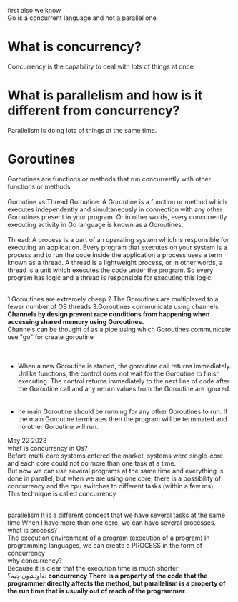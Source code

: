 first also we know<br>
Go is a concurrent language and not a parallel one
# What is concurrency?
Concurrency is the capability to deal with lots of things at once
# What is parallelism and how is it different from concurrency?

Parallelism is doing lots of things at the same time.
# Goroutines
Goroutines are functions or methods that run concurrently with other functions or methods<br><br>
Goroutine vs Thread
Goroutine: A Goroutine is a function or method which executes independently and simultaneously in connection with any other Goroutines present in your program. Or in other words, every concurrently executing activity in Go language is known as a Goroutines. <br><br>
Thread: A process is a part of an operating system which is responsible for executing an application. Every program that executes on your system is a process and to run the code inside the application a process uses a term known as a thread. A thread is a lightweight process, or in other words, a thread is a unit which executes the code under the program. So every program has logic and a thread is responsible for executing this logic.<br><br>

1.Goroutines are extremely cheap
2.The Goroutines are multiplexed to a fewer number of OS threads
3.Goroutines communicate using channels.
**Channels by design prevent race conditions from happening when accessing shared memory using Goroutines.**<br>
Channels can be thought of as a pipe using which Goroutines communicate<br>
use "go" for create goroutine<br><br><br>
- When a new Goroutine is started, the goroutine call returns immediately. Unlike functions, the control does not wait for the Goroutine to finish executing. The control returns immediately to the next line of code after the Goroutine call and any return values from the Goroutine are ignored.<br><br><br>
- he main Goroutine should be running for any other Goroutines to run. If the main Goroutine terminates then the program will be terminated and no other Goroutine will run.



May 22 2023
<br>
what is concurrency in Os?<br>
Before multi-core systems entered the market, systems were single-core and each core could not do more than one task at a time.<br>
But now we can use several programs at the same time and everything is done in parallel, but when we are using one core, there is a possibility of concurrency and the cpu switches to different tasks.(within a few ms)<br>
This technique is called concurrency<br>
<br>
   
parallelism It is a different concept that we have several tasks at the same time When I have more than one core, we can have several processes.
<br>
what is process?<br>
The execution environment of a program (execution of a program) In programming languages, we can create a PROCESS in the form of concurrency <br>
why concurrency?<br>
Because it is clear that the execution time is much shorter<br>
تفاوتشون چیه؟
**concurrency There is a property of the code that the programmer directly affects the method, but parallelism is a property of the run time that is usually out of reach of the programmer**.<br>
